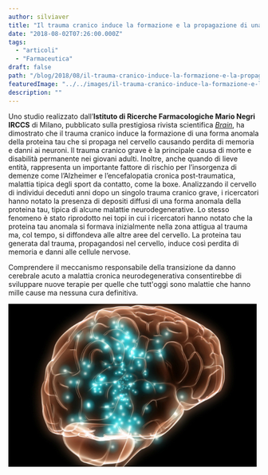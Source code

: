 ```yaml
---
author: silviaver
title: "Il trauma cranico induce la formazione e la propagazione di una forma anomala di proteina tau"
date: "2018-08-02T07:26:00.000Z"
tags:
  - "articoli"
  - "Farmaceutica"
draft: false
path: "/blog/2018/08/il-trauma-cranico-induce-la-formazione-e-la-propagazione-di-una-forma-anomala-di-proteina-tau/"
featuredImage: "../../images/il-trauma-cranico-induce-la-formazione-e-la-propagazione-una-forma-anomala-di-proteina-tau.md/img_2819-2.jpg"
description: ""
---
```


Uno studio realizzato dall’**Istituto di Ricerche Farmacologiche Mario Negri IRCCS** di Milano, pubblicato sulla prestigiosa rivista scientifica _[Brain](https://academic.oup.com/brain/advance-article-abstract/doi/10.1093/brain/awy193/5062642?redirectedFrom=fulltext)_, ha dimostrato che il trauma cranico induce la formazione di una forma anomala della proteina tau che si propaga nel cervello causando perdita di memoria e danni ai neuroni. Il trauma cranico grave è la principale causa di morte e disabilità permanente nei giovani adulti. Inoltre, anche quando di lieve entità, rappresenta un importante fattore di rischio per l’insorgenza di demenze come l’Alzheimer e l’encefalopatia cronica post-traumatica, malattia tipica degli sport da contatto, come la boxe. Analizzando il cervello di individui deceduti anni dopo un singolo trauma cranico grave, i ricercatori hanno notato la presenza di depositi diffusi di una forma anomala della proteina tau, tipica di alcune malattie neurodegenerative. Lo stesso fenomeno è stato riprodotto nei topi in cui i ricercatori hanno notato che la proteina tau anomala si formava inizialmente nella zona attigua al trauma ma, col tempo, si diffondeva alle altre aree del cervello. La proteina tau generata dal trauma, propagandosi nel cervello, induce così perdita di memoria e danni alle cellule nervose.

Comprendere il meccanismo responsabile della transizione da danno cerebrale acuto a malattia cronica neurodegenerativa consentirebbe di sviluppare nuove terapie per quelle che tutt'oggi sono malattie che hanno mille cause ma nessuna cura definitiva.

![IMG_2819 2.JPG](../../images/il-trauma-cranico-induce-la-formazione-e-la-propagazione-una-forma-anomala-di-proteina-tau.md/img_2819-2.jpg)
